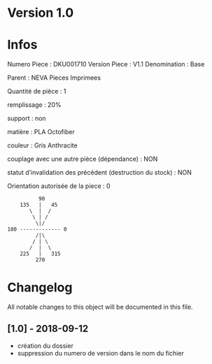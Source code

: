 # Version 1.0
# Infos
Numero Piece : DKU001710
Version Piece : V1.1
Denomination : Base

Parent : NEVA Pieces Imprimees

Quantité de pièce : 1

remplissage : 20%

support : non

matière : PLA Octofiber

couleur : Gris Anthracite

couplage avec une autre pièce (dépendance) : NON

statut d’invalidation des précédent (destruction du stock) : NON

Orientation autorisée de la piece : 0
```
          90
    135   |   45
       \  |  /
        \ | /
         \|/
180 ------------- 0
         /|\
        / | \
       /  |  \   
    225   |   315
         270
```
	   
	  
# Changelog
All notable changes to this object will be documented in this file.


## [1.0] - 2018-09-12
- création du dossier
- suppression du numero de version dans le nom du fichier
